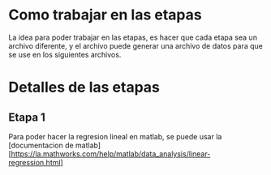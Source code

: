 # Como trabajar en las etapas

La idea para poder trabajar en las etapas, es hacer que cada etapa sea un archivo diferente, y el archivo puede generar una archivo de datos para que se use en los siguientes archivos.

# Detalles de las etapas


## Etapa 1

Para poder hacer la regresion lineal en matlab, se puede usar la [documentacion de matlab][https://la.mathworks.com/help/matlab/data_analysis/linear-regression.html]

